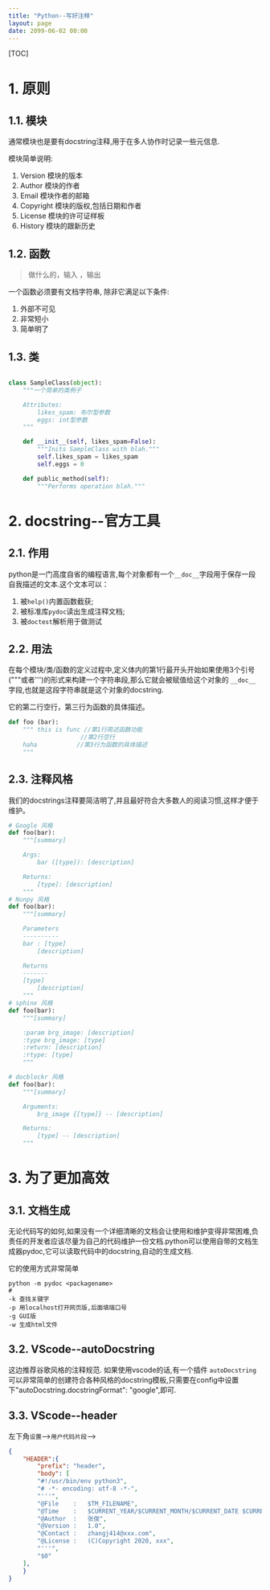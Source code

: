 ```yaml
---
title: "Python--写好注释"
layout: page
date: 2099-06-02 00:00
---
```



[TOC]


# 1. 原则
## 1.1. 模块
通常模块也是要有docstring注释,用于在多人协作时记录一些元信息.

模块简单说明:
1. Version 模块的版本
2. Author 模块的作者
3. Email 模块作者的邮箱
4. Copyright 模块的版权,包括日期和作者
5. License 模块的许可证样板
6. History 模块的跟新历史
   
## 1.2. 函数
> 做什么的，输入 ，输出

一个函数必须要有文档字符串, 除非它满足以下条件:
1. 外部不可见
2. 非常短小
3. 简单明了
## 1.3. 类

```python

class SampleClass(object):
    """一个简单的类例子

    Attributes:
        likes_spam: 布尔型参数
        eggs: int型参数
    """

    def __init__(self, likes_spam=False):
        """Inits SampleClass with blah."""
        self.likes_spam = likes_spam
        self.eggs = 0

    def public_method(self):
        """Performs operation blah."""
```

# 2. docstring--官方工具
##  2.1. 作用
python是一门高度自省的编程语言,每个对象都有一个`__doc__`字段用于保存一段自我描述的文本.这个文本可以：
1. 被`help()`内置函数截获;
2. 被标准库`pydoc`读出生成注释文档;
3. 被`doctest`解析用于做测试

## 2.2. 用法

在每个模块/类/函数的定义过程中,定义体内的第1行最开头开始如果使用3个引号("""或者''')的形式来构建一个字符串段,那么它就会被赋值给这个对象的 `__doc__` 字段,也就是这段字符串就是这个对象的docstring.

它的第二行空行，第三行为函数的具体描述。

```python
def foo (bar):
    """ this is func //第1行简述函数功能
                    //第2行空行
    haha           //第3行为函数的具体描述
    """
```

## 2.3. 注释风格

我们的docstrings注释要简洁明了,并且最好符合大多数人的阅读习惯,这样才便于维护。

```python
# Google 风格
def foo(bar):
    """[summary]

    Args:
        bar ([type]): [description]

    Returns:
        [type]: [description]
    """  
# Nunpy 风格
def foo(bar):
    """[summary]

    Parameters
    ----------
    bar : [type]
        [description]

    Returns
    -------
    [type]
        [description]
    """
# sphinx 风格
def foo(bar):
    """[summary]

    :param brg_image: [description]
    :type brg_image: [type]
    :return: [description]
    :rtype: [type]
    """    

# docblockr 风格
def foo(bar):
    """[summary]

    Arguments:
        brg_image {[type]} -- [description]

    Returns:
        [type] -- [description]
    """        

```





# 3. 为了更加高效


    
## 3.1. 文档生成
无论代码写的如何,如果没有一个详细清晰的文档会让使用和维护变得非常困难,负责任的开发者应该尽量为自己的代码维护一份文档.python可以使用自带的文档生成器pydoc,它可以读取代码中的docstring,自动的生成文档.

它的使用方式非常简单

```shell 
python -m pydoc <packagename>
# 
-k 查找关键字
-p 用localhost打开网页版,后面填端口号
-g GUI版
-w 生成html文件
```

## 3.2. VScode--autoDocstring

这边推荐谷歌风格的注释规范. 如果使用vscode的话,有一个插件 `autoDocstring` 可以非常简单的创建符合各种风格的docstring模板,只需要在config中设置下"autoDocstring.docstringFormat": "google",即可.

## 3.3. VScode--header 

左下角`设置`-->`用户代码片段`-->
```json
{
    "HEADER":{
        "prefix": "header",
        "body": [
        "#!/usr/bin/env python3",
        "# -*- encoding: utf-8 -*-",
        "'''",
        "@File    :   $TM_FILENAME",
        "@Time    :   $CURRENT_YEAR/$CURRENT_MONTH/$CURRENT_DATE $CURRENT_HOUR:$CURRENT_MINUTE:$CURRENT_SECOND",
        "@Author  :   张俊",
        "@Version :   1.0",
        "@Contact :   zhangj414@xxx.com",
        "@License :   (C)Copyright 2020, xxx",        
        "'''",
        "$0"
    ],
    }
}
```
